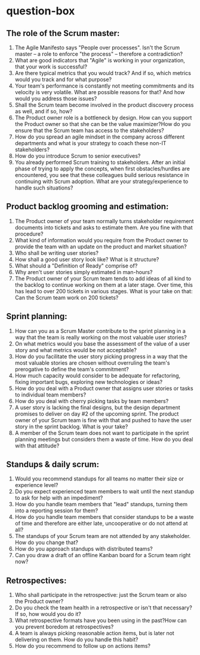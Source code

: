 # question-box


## The role of the Scrum master:
1. The Agile Manifesto says "People over processes". Isn't the Scrum master – a role to enforce "the process" – therefore a contradiction?
1. What are good indicators that "Agile" is working in your organization, that your work is successful?
1. Are there typical metrics that you would track? And if so, which metrics would you track and for what purpose?
1. Your team's performance is constantly not meeting commitments and its velocity is very volatile. What are possible reasons for that? And how would you address those issues?
1. Shall the Scrum team become involved in the product discovery process as well, and if so, how?
1. The Product owner role is a bottleneck by design. How can you support the Product owner so that she can be the value maximizer?How do you ensure that the Scrum team has access to the stakeholders?
1. How do you spread an agile mindset in the company across different departments and what is your strategy to coach these non-IT stakeholders?
1. How do you introduce Scrum to senior executives?
1. You already performed Scrum training to stakeholders. After an initial phase of trying to apply the concepts, when first obstacles/hurdles are encountered, you see that these colleagues build serious resistance in continuing with Scrum adoption. What are your strategy/experience to handle such situations?

## Product backlog grooming and estimation:
1. The Product owner of your team normally turns stakeholder requirement documents into tickets and asks to estimate them. Are you fine with that procedure?
1. What kind of information would you require from the Product owner to provide the team with an update on the product and market situation?
1. Who shall be writing user stories?
1. How shall a good user story look like? What is it structure?
1. What should a "Definition of Ready" comprise of?
1. Why aren't user stories simply estimated in man-hours?
1. The Product owner of your Scrum team tends to add ideas of all kind to the backlog to continue working on them at a later stage. Over time, this has lead to over 200 tickets in various stages. What is your take on that: Can the Scrum team work on 200 tickets?

## Sprint planning:
1. How can you as a Scrum Master contribute to the sprint planning in a way that the team is really working on the most valuable user stories?
1. On what metrics would you base the assessment of the value of a user story and what metrics would be not acceptable?
1. How do you facilitate the user story picking progress in a way that the most valuable stories are chosen without overruling the team's prerogative to define the team's commitment?
1. How much capacity would consider to be adequate for refactoring, fixing important bugs, exploring new technologies or ideas?
1. How do you deal with a Product owner that assigns user stories or tasks to individual team members?
1. How do you deal with cherry picking tasks by team members?
1. A user story is lacking the final designs, but the design department promises to deliver on day #2 of the upcoming sprint. The product owner of your Scrum team is fine with that and pushed to have the user story in the sprint backlog. What is your take?
1. A member of the Scrum team does not want to participate in the sprint planning meetings but considers them a waste of time. How do you deal with that attitude?

## Standups & daily scrum:
1. Would you recommend standups for all teams no matter their size or experience level?
1. Do you expect experienced team members to wait until the next standup to ask for help with an impediment?
1. How do you handle team members that "lead" standups, turning them into a reporting session for them?
1. How do you handle team members that consider standups to be a waste of time and therefore are either late, uncooperative or do not attend at all?
1. The standups of your Scrum team are not attended by any stakeholder. How do you change that?
1. How do you approach standups with distributed teams?
1. Can you draw a draft of an offline Kanban board for a Scrum team right now?

## Retrospectives:
1. Who shall participate in the retrospective: just the Scrum team or also the Product owner?
1. Do you check the team health in a retrospective or isn't that necessary? If so, how would you do it?
1. What retrospective formats have you been using in the past?How can you prevent boredom at retrospectives?
1. A team is always picking reasonable action items, but is later not delivering on them. How do you handle this habit?
1. How do you recommend to follow up on actions items?
